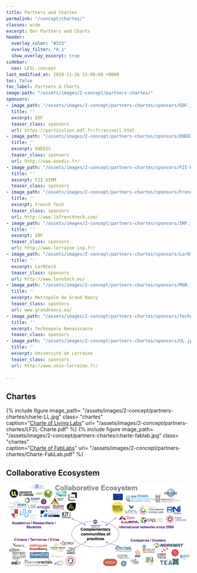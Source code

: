 ```yaml
---
title: Partners and Chartes
permalink: "/concept/chartes/"
classes: wide
excerpt: Our Partners and Charts
header:
  overlay_color: "#333"
  overlay_filter: "0.1"
  show_overlay_excerpt: true
sidebar:
  nav: LF2L-concept
last_modified_at: 2020-11-26 23:00:00 +0000
toc: false
toc_label: Partners & Charts
image-path: "/assets/images/2-concept/partners-chartes/"
sponsors:
- image_path: "/assets/images/2-concept/partners-chartes/sponsors/EDF.jpg"
  title: ''
  excerpt: EDF
  teaser_class: sponsors
  url: https://particulier.edf.fr/fr/accueil.html
- image_path: "/assets/images/2-concept/partners-chartes/sponsors/ENEDIS.jpg"
  title: ''
  excerpt: ENEDIS
  teaser_class: sponsors
  url: http://www.enedis.fr/
- image_path: "/assets/images/2-concept/partners-chartes/sponsors/F2I-UIMM.jpg"
  title: ''
  excerpt: F2I-UIMM
  teaser_class: sponsors
- image_path: "/assets/images/2-concept/partners-chartes/sponsors/French-Tech.jpg"
  title: ''
  excerpt: French Tech
  teaser_class: sponsors
  url: http://www.lafrenchtech.com/
- image_path: "/assets/images/2-concept/partners-chartes/sponsors/INP.jpg"
  title: ''
  excerpt: INP
  teaser_class: sponsors
  url: http://www.lorraine-inp.fr/
- image_path: "/assets/images/2-concept/partners-chartes/sponsors/LorNtech.jpg"
  title: ''
  excerpt: LorNtech
  teaser_class: sponsors
  url: http://www.lorntech.eu/
- image_path: "/assets/images/2-concept/partners-chartes/sponsors/MGN.jpg"
  title: ''
  excerpt: Metropole de Grand Nancy
  teaser_class: sponsors
  url: www.grandnancy.eu/
- image_path: "/assets/images/2-concept/partners-chartes/sponsors/Technopole-Renaissance.jpg"
  title: ''
  excerpt: Technopole Renaissance
  teaser_class: sponsors
- image_path: "/assets/images/2-concept/partners-chartes/sponsors/UL.jpg"
  title: ''
  excerpt: Université de Lorraine
  teaser_class: sponsors
  url: http://www.univ-lorraine.fr/

---
```


## Chartes

<div class="flex-center">

{% include figure
image_path= "/assets/images/2-concept/partners-chartes/charte-LL.jpg"
class= "chartes"  
caption="[Charte of Living Labs](/assets/images/2-concept/partners-chartes/LF2L-Charte.pdf)"
url= "/assets/images/2-concept/partners-chartes/LF2L-Charte.pdf"
%}
{% include figure
image_path= "/assets/images/2-concept/partners-chartes/charte-fablab.jpg"
class= "chartes"  
caption="[Charte of FabLabs](/assets/images/2-concept/partners-chartes/Charte-FabLab.pdf)"
url= "/assets/images/2-concept/partners-chartes/Charte-FabLab.pdf"
%}
</div>

## Collaborative Ecosystem

![](/uploads/2020/11/27/partner-lf2l-2020-en.png)
